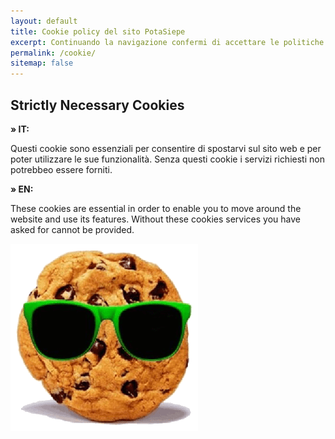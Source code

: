 ```yaml
---
layout: default
title: Cookie policy del sito PotaSiepe
excerpt: Continuando la navigazione confermi di accettare le politiche del sito in materia di cookies e pubblicità su internet.
permalink: /cookie/
sitemap: false
---
```

## Strictly Necessary Cookies



**» IT:**

Questi cookie sono essenziali per consentire di spostarvi sul sito web e per poter utilizzare le sue funzionalità. Senza questi cookie i servizi richiesti non potrebbeo essere forniti.

**» EN:**

These cookies are essential in order to enable you to move around the website and use its features. Without these cookies services you have asked for cannot be provided.

![green cookie](/img/cookie.png  "green cookie")
